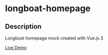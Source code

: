 # longboat-homepage

## Description

Longboat homepage mock created with Vue.js 3

[Live Demo](https://szneba.github.io/longboat-homepage/)
